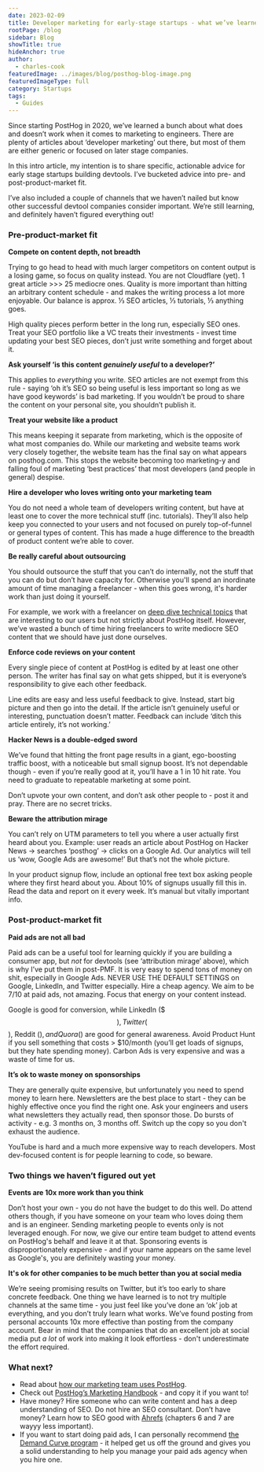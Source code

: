 ```yaml
---
date: 2023-02-09
title: Developer marketing for early-stage startups - what we’ve learned at PostHog
rootPage: /blog
sidebar: Blog
showTitle: true
hideAnchor: true
author:
  - charles-cook
featuredImage: ../images/blog/posthog-blog-image.png
featuredImageType: full
category: Startups
tags:
  - Guides
---
```


Since starting PostHog in 2020, we’ve learned a bunch about what does and doesn’t work when it comes to marketing to engineers. There are plenty of articles about ‘developer marketing’ out there, but most of them are either generic or focused on later stage companies. 

In this intro article, my intention is to share specific, actionable advice for early stage startups building devtools. I’ve bucketed advice into pre- and post-product-market fit.


I’ve also included a couple of channels that we haven’t nailed but know other successful devtool companies consider important. We’re still learning, and definitely haven’t figured everything out!

### Pre-product-market fit

**Compete on content depth, not breadth** 

Trying to go head to head with much larger competitors on content output is a losing game, so focus on quality instead. You are not Cloudflare (yet). 1 great article >>> 25 mediocre ones. Quality is more important than hitting an arbitrary content schedule - and makes the writing process a lot more enjoyable. Our balance is approx. ⅓ SEO articles, ⅓ tutorials, ⅓ anything goes. 

High quality pieces perform better in the long run, especially SEO ones. Treat your SEO portfolio like a VC treats their investments - invest time updating your best SEO pieces, don’t just write something and forget about it. 

**Ask yourself ‘is this content _genuinely useful_ to a developer?’**

This applies to _everything_ you write. SEO articles are not exempt from this rule - saying ‘oh it’s SEO so being useful is less important so long as we have good keywords’ is bad marketing. If you wouldn’t be proud to share the content on your personal site, you shouldn’t publish it. 

**Treat your website like a product** 

This means keeping it separate from marketing, which is the opposite of what most companies do. While our marketing and website teams work very closely together, the website team has the final say on what appears on posthog.com. This stops the website becoming too marketing-y and falling foul of marketing ‘best practices’ that most developers (and people in general) despise.   

**Hire a developer who loves writing onto your marketing team** 

You do not need a whole team of developers writing content, but have at least one to cover the more technical stuff (inc. tutorials). They’ll also help keep you connected to your users and not focused on purely top-of-funnel or general types of content. This has made a huge difference to the breadth of product content we’re able to cover. 

**Be really careful about outsourcing** 

You should outsource the stuff that you can’t do internally, not the stuff that you can do but don’t have capacity for. Otherwise you'll spend an inordinate amount of time managing a freelancer - when this goes wrong, it's harder work than just doing it yourself. 

For example, we work with a freelancer on [deep dive technical topics](/blog/clickhouse-vs-postgres) that are interesting to our users but not strictly about PostHog itself. However, we’ve wasted a bunch of time hiring freelancers to write mediocre SEO content that we should have just done ourselves. 

**Enforce code reviews on your content** 

Every single piece of content at PostHog is edited by at least one other person. The writer has final say on what gets shipped, but it is everyone’s responsibility to give each other feedback. 

Line edits are easy and less useful feedback to give. Instead, start big picture and then go into the detail. If the article isn’t genuinely useful or interesting, punctuation doesn’t matter. Feedback can include ‘ditch this article entirely, it’s not working.’

**Hacker News is a double-edged sword** 

We’ve found that hitting the front page results in a giant, ego-boosting traffic boost, with a noticeable but small signup boost. It’s not dependable though - even if you’re really good at it, you’ll have a 1 in 10 hit rate. You need to graduate to repeatable marketing at some point. 

Don’t upvote your own content, and don’t ask other people to - post it and pray. There are no secret tricks.

**Beware the attribution mirage**

You can’t rely on UTM parameters to tell you where a user actually first heard about you. Example: user reads an article about PostHog on Hacker News -> searches ‘posthog’ -> clicks on a Google Ad. Our analytics will tell us ‘wow, Google Ads are awesome!’ But that’s not the whole picture. 

In your product signup flow, include an optional free text box asking people where they first heard about you. About 10% of signups usually fill this in. Read the data and report on it every week. It’s manual but vitally important info.

### Post-product-market fit

**Paid ads are not all bad** 

Paid ads can be a useful tool for learning quickly if you are building a consumer app, but _not_ for devtools (see ‘attribution mirage’ above), which is why I’ve put them in post-PMF. It is very easy to spend tons of money on shit, especially in Google Ads. NEVER USE THE DEFAULT SETTINGS on Google, LinkedIn, and Twitter especially. Hire a cheap agency. We aim to be 7/10 at paid ads, not amazing. Focus that energy on your content instead. 

Google is good for conversion, while LinkedIn ($$$), Twitter ($$), Reddit ($), and Quora ($) are good for general awareness. Avoid Product Hunt if you sell something that costs > $10/month (you’ll get loads of signups, but they hate spending money). Carbon Ads is very expensive and was a waste of time for us. 

**It’s ok to waste money on sponsorships** 

They are generally quite expensive, but unfortunately you need to spend money to learn here. Newsletters are the best place to start - they can be highly effective once you find the right one. Ask your engineers and users what newsletters they actually read, then sponsor those. Do bursts of activity - e.g. 3 months on, 3 months off. Switch up the copy so you don't exhaust the audience.

YouTube is hard and a much more expensive way to reach developers. Most dev-focused content is for people learning to code, so beware.

### Two things we haven’t figured out yet

**Events are 10x more work than you think** 

Don’t host your own - you do not have the budget to do this well. Do attend others though, if you have someone on your team who loves doing them and is an engineer. Sending marketing people to events only is not leveraged enough. For now, we give our entire team budget to attend events on PostHog's behalf and leave it at that. Sponsoring events is disproportionately expensive - and if your name appears on the same level as Google's, you are definitely wasting your money. 

**It's ok for other companies to be much better than you at social media** 

We’re seeing promising results on Twitter, but it’s too early to share concrete feedback. One thing we have learned is to not try multiple channels at the same time - you just feel like you’ve done an ‘ok’ job at everything, and you don’t truly learn what works. We’ve found posting from personal accounts 10x more effective than posting from the company account. Bear in mind that the companies that do an excellent job at social media put _a lot_ of work into making it look effortless - don't underestimate the effort required. 

### What next?

- Read about [how our marketing team uses PostHog](/blog/posthog-marketing).
- Check out [PostHog’s Marketing Handbook](/handbook/growth/marketing) - and copy it if you want to!
- Have money? Hire someone who can write content and has a deep understanding of SEO. Do not hire an SEO consultant. Don’t have money? Learn how to SEO good with [Ahrefs](https://ahrefs.com/seo) (chapters 6 and 7 are wayyy less important).
- If you want to start doing paid ads, I can personally recommend [the Demand Curve program](https://www.demandcurve.com/growth-program) - it helped get us off the ground and gives you a solid understanding to help you manage your paid ads agency when you hire one.
